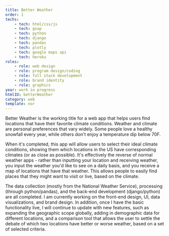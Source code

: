 ```yaml
---
title: Better Weather
order: 1
techs:
    - tech: html/css/js
    - tech: gsap
    - tech: python
    - tech: django
    - tech: pandas
    - tech: plotly
    - tech: google maps api
    - tech: heroku
roles:
    - role: web design
    - role: program design/coding
    - role: full stack development
    - role: brand identity
    - role: graphics
year: work in progress
htmlID: betterWeather
category: web
template: nor
---
```

Better Weather is the working title for a web app that helps users find locations that have their favorite climate conditions. Weather and climate are personal preferences that vary widely. Some people love a healthy snowfall every year, while others don't enjoy a temperature dip below 70F.

When it's completed, this app will allow users to select their ideal climate conditions, showing them which locations in the US have corresponding climates (or as close as possible). It's effectively the reverse of normal weather apps - rather than inputting your location and receiving weather, you input the weather you'd like to see on a daily basis, and you receive a map of locations that have that weather. This allows people to easily find places that they might want to visit or live, based on the climate.

The data collection (mostly from the National Weather Service), processing (through python/pandas), and the back-end development (django/python) are all completed. I am currently working on the front-end design, UI, data visualizations, and brand design. In addition, once I have the basic functionality live, I will continue to update with new features, such as expanding the geographic scope globally, adding in demographic data for different locations, and a comparison tool that allows the user to settle the debate of which two locations have better or worse weather, based on a set of selected criteria.

